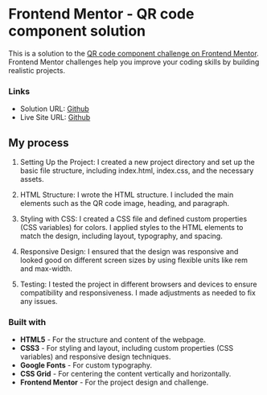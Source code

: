 # Frontend Mentor - QR code component solution

This is a solution to the [QR code component challenge on Frontend Mentor](https://www.frontendmentor.io/challenges/qr-code-component-iux_sIO_H). Frontend Mentor challenges help you improve your coding skills by building realistic projects.

### Links

- Solution URL: [Github](https://www.frontendmentor.io/solutions/qr-code-component-0IUyfXkxhI)
- Live Site URL: [Github](https://zxjklp.github.io/qr-code-component-main/)

## My process

1. Setting Up the Project: I created a new project directory and set up the basic file structure, including index.html, index.css, and the necessary assets.

2. HTML Structure: I wrote the HTML structure. I included the main elements such as the QR code image, heading, and paragraph.

3. Styling with CSS: I created a CSS file and defined custom properties (CSS variables) for colors. I applied styles to the HTML elements to match the design, including layout, typography, and spacing.

4. Responsive Design: I ensured that the design was responsive and looked good on different screen sizes by using flexible units like rem and max-width.

5. Testing: I tested the project in different browsers and devices to ensure compatibility and responsiveness. I made adjustments as needed to fix any issues.

### Built with

- **HTML5** - For the structure and content of the webpage.
- **CSS3** - For styling and layout, including custom properties (CSS variables) and responsive design techniques.
- **Google Fonts** - For custom typography.
- **CSS Grid** - For centering the content vertically and horizontally.
- **Frontend Mentor** - For the project design and challenge.
